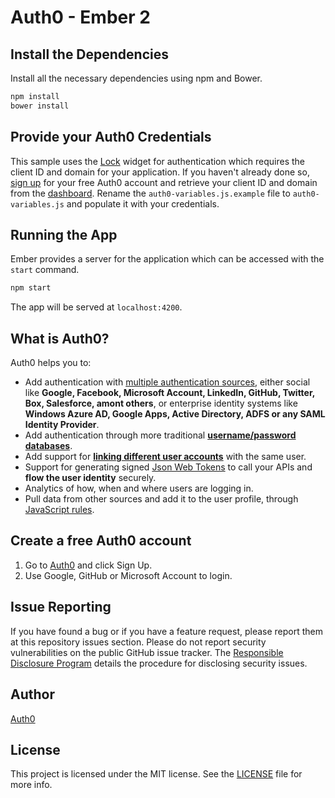 # Auth0 - Ember 2

## Install the Dependencies

Install all the necessary dependencies using npm and Bower.

```bash
npm install
bower install
```

## Provide your Auth0 Credentials

This sample uses the [Lock](https://auth0.com/lock) widget for authentication which requires the client ID and domain for your application. If you haven't already done so, [sign up](https://auth0.com/signup) for your free Auth0 account and retrieve your client ID and domain from the [dashboard](https://manage.auth0.com). Rename the `auth0-variables.js.example` file to `auth0-variables.js` and populate it with your credentials.

## Running the App

Ember provides a server for the application which can be accessed with the `start` command.

```bash
npm start
```

The app will be served at `localhost:4200`.

## What is Auth0?

Auth0 helps you to:

* Add authentication with [multiple authentication sources](https://docs.auth0.com/identityproviders), either social like **Google, Facebook, Microsoft Account, LinkedIn, GitHub, Twitter, Box, Salesforce, amont others**, or enterprise identity systems like **Windows Azure AD, Google Apps, Active Directory, ADFS or any SAML Identity Provider**.
* Add authentication through more traditional **[username/password databases](https://docs.auth0.com/mysql-connection-tutorial)**.
* Add support for **[linking different user accounts](https://docs.auth0.com/link-accounts)** with the same user.
* Support for generating signed [Json Web Tokens](https://docs.auth0.com/jwt) to call your APIs and **flow the user identity** securely.
* Analytics of how, when and where users are logging in.
* Pull data from other sources and add it to the user profile, through [JavaScript rules](https://docs.auth0.com/rules).

## Create a free Auth0 account

1. Go to [Auth0](https://auth0.com/signup) and click Sign Up.
2. Use Google, GitHub or Microsoft Account to login.

## Issue Reporting

If you have found a bug or if you have a feature request, please report them at this repository issues section. Please do not report security vulnerabilities on the public GitHub issue tracker. The [Responsible Disclosure Program](https://auth0.com/whitehat) details the procedure for disclosing security issues.

## Author

[Auth0](auth0.com)

## License

This project is licensed under the MIT license. See the [LICENSE](LICENSE) file for more info.